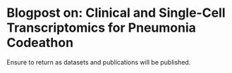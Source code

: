 # Blogpost on: Clinical and Single-Cell Transcriptomics for Pneumonia Codeathon

Ensure to return as datasets and publications will be published.
